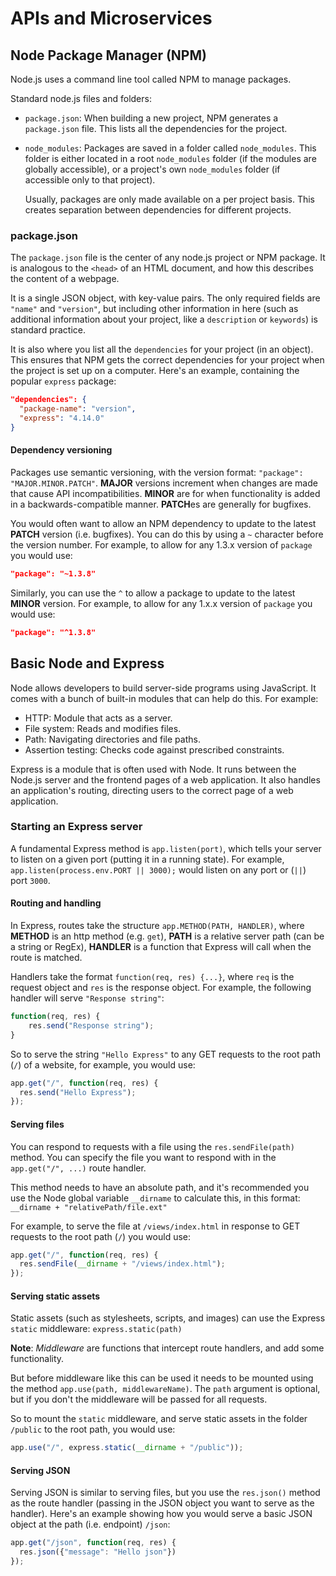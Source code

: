 # APIs and Microservices

## Node Package Manager (NPM)

Node.js uses a command line tool called NPM to manage packages.

Standard node.js files and folders:

- `package.json`: When building a new project, NPM generates a `package.json` file. This lists all the dependencies for the project.

- `node_modules`: Packages are saved in a folder called `node_modules`. This folder is either located in a root `node_modules` folder (if the modules are globally accessible), or a project's own `node_modules` folder (if accessible only to that project).

    Usually, packages are only made available on a per project basis. This creates separation between dependencies for different projects.

### package.json

The `package.json` file is the center of any node.js project or NPM package. It is analogous to the `<head>` of an HTML document, and how this describes the content of a webpage.

It is a single JSON object, with key-value pairs. The only required fields are `"name"` and `"version"`, but including other information in here (such as additional information about your project, like a `description` or `keywords`) is standard practice.

It is also where you list all the `dependencies` for your project (in an object). This ensures that NPM gets the correct dependencies for your project when the project is set up on a computer. Here's an example, containing the popular `express` package:

```json
"dependencies": {
  "package-name": "version",
  "express": "4.14.0"
}
```

#### Dependency versioning

Packages use semantic versioning, with the version format: `"package": "MAJOR.MINOR.PATCH"`. **MAJOR** versions increment when changes are made that cause API incompatibilities. **MINOR** are for when functionality is added in a backwards-compatible manner. **PATCH**es are generally for bugfixes.

You would often want to allow an NPM dependency to update to the latest **PATCH** version (i.e. bugfixes). You can do this by using a `~` character before the version number. For example, to allow for any 1.3.x version of `package` you would use:

```json
"package": "~1.3.8"
```

Similarly, you can use the `^` to allow a package to update to the latest **MINOR** version. For example, to allow for any 1.x.x version of `package` you would use:

```json
"package": "^1.3.8"
```

## Basic Node and Express

Node allows developers to build server-side programs using JavaScript. It comes with a bunch of built-in modules that can help do this. For example:

- HTTP: Module that acts as a server.
- File system: Reads and modifies files.
- Path: Navigating directories and file paths.
- Assertion testing: Checks code against prescribed constraints.

Express is a module that is often used with Node. It runs between the Node.js server and the frontend pages of a web application. It also handles an application's routing, directing users to the correct page of a web application.

### Starting an Express server

A fundamental Express method is `app.listen(port)`, which tells your server to listen on a given port (putting it in a running state). For example, `app.listen(process.env.PORT || 3000);` would listen on any port or (`||`) port `3000`.

#### Routing and handling

In Express, routes take the structure `app.METHOD(PATH, HANDLER)`, where **METHOD** is an http method (e.g. `get`), **PATH** is a relative server path (can be a string or RegEx), **HANDLER** is a function that Express will call when the route is matched.

Handlers take the format `function(req, res) {...}`, where `req` is the request object and `res` is the response object. For example, the following handler will serve `"Response string"`:

```js
function(req, res) {
    res.send("Response string");
}
```

So to serve the string `"Hello Express"` to any GET requests to the root path (`/`) of a website, for example, you would use:

```js
app.get("/", function(req, res) {
  res.send("Hello Express");
});
```

#### Serving files

You can respond to requests with a file using the `res.sendFile(path)` method. You can specify the file you want to respond with in the `app.get("/", ...)` route handler.

This method needs to have an absolute path, and it's recommended you use the Node global variable `__dirname` to calculate this, in this format: `__dirname + "relativePath/file.ext"`

For example, to serve the file at `/views/index.html` in response to GET requests to the root path (`/`) you would use:

```js
app.get("/", function(req, res) {
  res.sendFile(__dirname + "/views/index.html");
});
```

#### Serving static assets

Static assets (such as stylesheets, scripts, and images) can use the Express `static` middleware: `express.static(path)`

**Note**: *Middleware* are functions that intercept route handlers, and add some functionality.

But before middleware like this can be used it needs to be mounted using the method `app.use(path, middlewareName)`. The `path` argument is optional, but if you don't the middleware will be passed for all requests.

So to mount the `static` middleware, and serve static assets in the folder `/public` to the root path, you would use:

```js
app.use("/", express.static(__dirname + "/public"));
```

#### Serving JSON

Serving JSON is similar to serving files, but you use the `res.json()` method as the route handler (passing in the JSON object you want to serve as the handler). Here's an example showing how you would serve a basic JSON object at the path (i.e. endpoint) `/json`:

```js
app.get("/json", function(req, res) {
  res.json({"message": "Hello json"})
});
```
